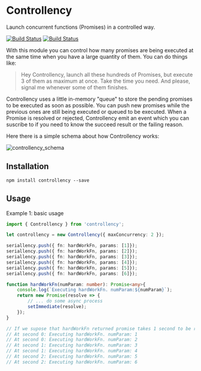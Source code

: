# Controllency
Launch concurrent functions (Promises) in a controlled way.

[![Build Status](https://travis-ci.org/davloperez/controllency.svg?branch=master)](https://travis-ci.org/davloperez/controllency)
[![Build Status](https://img.shields.io/badge/node-v6.10.0-blue.svg?style=flat)](https://nodejs.org/en/blog/release/v6.10.0/)

With this module you can control how many promises are being executed at the same time when you have a large quantity of them. You can do things like:
> Hey Controllency, launch all these hundreds of Promises, but execute 3 of them as maximum at once. Take the time you need. And please, signal me whenever some of them finishes.

Controllency uses a little in-memory "queue" to store the pending promises to be executed as soon as possible. You can push new promises while the previous ones are still being executed or queued to be executed. When a Promise is resolved or rejected, Controllency emit an event which you can suscribe to if you need to know the succeed result or the failing reason.

Here there is a simple schema about how Controllency works:

![controllency_schema](https://user-images.githubusercontent.com/1970817/29745407-f866efe2-8ab9-11e7-9e73-8ced94bee93a.jpg)


## Installation
```
npm install controllency --save
```
## Usage
Example 1: basic usage
```typescript
import { Controllency } from 'controllency';

let controllency = new Controllency({ maxConcurrency: 2 });

seriallency.push({ fn: hardWorkFn, params: [1]});
seriallency.push({ fn: hardWorkFn, params: [2]});
seriallency.push({ fn: hardWorkFn, params: [3]});
seriallency.push({ fn: hardWorkFn, params: [4]});
seriallency.push({ fn: hardWorkFn, params: [5]});
seriallency.push({ fn: hardWorkFn, params: [6]});

function hardWorkFn(numParam: number): Promise<any>{
    console.log(`Executing hardWorkFn. numParam:${numParam}`);
    return new Promise(resolve => {
        // ... do some async process
        setImmediate(resolve);
    });
}

// If we supose that hardWorkFn returned promise takes 1 second to be resolved, output is:
// At second 0: Executing hardWorkFn. numParam: 1
// At second 0: Executing hardWorkFn. numParam: 2
// At second 1: Executing hardWorkFn. numParam: 3
// At second 1: Executing hardWorkFn. numParam: 4
// At second 2: Executing hardWorkFn. numParam: 5
// At second 2: Executing hardWorkFn. numParam: 6
```